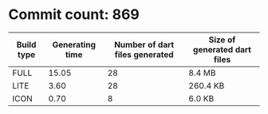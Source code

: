# Commit count: 869
| Build type | Generating time | Number of dart files generated | Size of generated dart files |
|------------|-----------------|-------------------------------|------------------------------|
| FULL | 15.05 | 28 | 8.4 MB |
| LITE | 3.60 | 28 | 260.4 KB |
| ICON | 0.70 | 8 | 6.0 KB |
